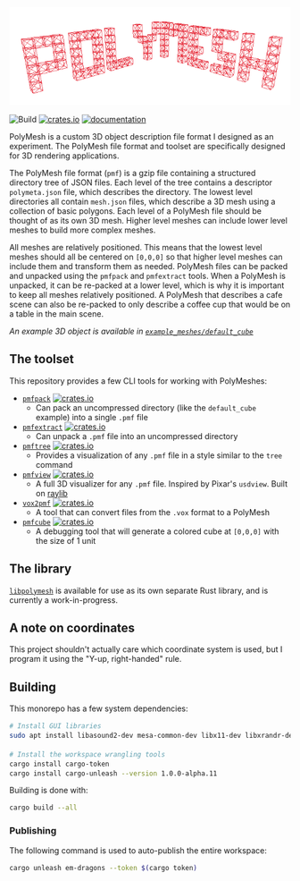 ![](./screenshots/logo.png)

![Build](https://github.com/Ewpratten/polymesh/workflows/Build/badge.svg) [![crates.io](https://img.shields.io/crates/v/libpolymesh)](https://crates.io/crates/libpolymesh) [![documentation](https://docs.rs/libpolymesh/badge.svg)](https://docs.rs/libpolymesh)

PolyMesh is a custom 3D object description file format I designed as an experiment. The PolyMesh file format and toolset are specifically designed for 3D rendering applications.

The PolyMesh file format (`pmf`) is a gzip file containing a structured directory tree of JSON files. Each level of the tree contains a descriptor `polymeta.json` file, which describes the directory. The lowest level directories all contain `mesh.json` files, which describe a 3D mesh using a collection of basic polygons. Each level of a PolyMesh file should be thought of as its own 3D mesh. Higher level meshes can include lower level meshes to build more complex meshes.

All meshes are relatively positioned. This means that the lowest level meshes should all be centered on `[0,0,0]` so that higher level meshes can include them and transform them as needed. PolyMesh files can be packed and unpacked using the `pmfpack` and `pmfextract` tools. When a PolyMesh is unpacked, it can be re-packed at a lower level, which is why it is important to keep all meshes relatively positioned. A PolyMesh that describes a cafe scene can also be re-packed to only describe a coffee cup that would be on a table in the main scene.

*An example 3D object is available in [`example_meshes/default_cube`](example_meshes/default_cube)*

## The toolset

This repository provides a few CLI tools for working with PolyMeshes:

 - [`pmfpack`](tools/pmfpack) [![crates.io](https://img.shields.io/crates/v/pmfpack)](https://crates.io/crates/pmfpack)
   - Can pack an uncompressed directory (like the `default_cube` example) into a single `.pmf` file
 - [`pmfextract`](tools/pmfextract) [![crates.io](https://img.shields.io/crates/v/pmfextract)](https://crates.io/crates/pmfextract)
   - Can unpack a `.pmf` file into an uncompressed directory
 - [`pmftree`](tools/pmftree) [![crates.io](https://img.shields.io/crates/v/pmftree)](https://crates.io/crates/pmftree)
   - Provides a visualization of any `.pmf` file in a style similar to the `tree` command
 - [`pmfview`](tools/pmfview) [![crates.io](https://img.shields.io/crates/v/pmfview)](https://crates.io/crates/pmfview)
   - A full 3D visualizer for any `.pmf` file. Inspired by Pixar's `usdview`. Built on [raylib](https://github.com/raysan5/raylib)
 - [`vox2pmf`](tools/vox2pmf) [![crates.io](https://img.shields.io/crates/v/vox2pmf)](https://crates.io/crates/vox2pmf)
   - A tool that can convert files from the `.vox` format to a PolyMesh
 - [`pmfcube`](tools/pmfcube) [![crates.io](https://img.shields.io/crates/v/pmfcube)](https://crates.io/crates/pmfcube)
   - A debugging tool that will generate a colored cube at `[0,0,0]` with the size of 1 unit

## The library

[`libpolymesh`](libpolymesh) is available for use as its own separate Rust library, and is currently a work-in-progress.

## A note on coordinates

This project shouldn't actually care which coordinate system is used, but I program it using the "Y-up, right-handed" rule.

## Building

This monorepo has a few system dependencies:

```sh
# Install GUI libraries
sudo apt install libasound2-dev mesa-common-dev libx11-dev libxrandr-dev libxi-dev xorg-dev libgl1-mesa-dev libglu1-mesa-dev

# Install the workspace wrangling tools
cargo install cargo-token
cargo install cargo-unleash --version 1.0.0-alpha.11
```

Building is done with:

```sh
cargo build --all
```

### Publishing

The following command is used to auto-publish the entire workspace:

```sh
cargo unleash em-dragons --token $(cargo token)
```